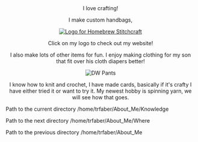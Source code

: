 <center>I love crafting!

I make custom handbags,

[![Logo for Homebrew Stitchcraft](https://d1q8o8ch5u48ua.cloudfront.net/images/logos/1002/goimagine_logo_color.jpg?t=1649307547)](https://www.homebrewstitchcraft.goimagine.com)

Click on my logo to check out my website!

I also make lots of other items for fun. I enjoy making clothing for my son that fit over his cloth diapers better!

![DW Pants](https://media.discordapp.net/attachments/817808533054947389/941957113708707880/20220212_021811.jpg?width=503&height=670)

I know how to knit and crochet, I have made cards, basically if it's crafty I have either tried it or want to try it.
My newest hobby is spinning yarn, we will see how that goes.
</center>

Path to the current directory /home/trfaber/About_Me/Knowledge

Path to the next directory /home/trfaber/About_Me/Where

Path to the previous directory /home/trfaber/About_Me
